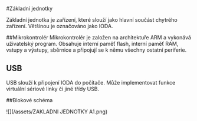 #Základní jednotky

Základní jednotka je zařízení, které slouží jako hlavní součást chytrého zařízení. Většinou je označováno jako IODA.

##Mikrokontrolér
Mikrokontrolér je založen na architektuře ARM a vykonává uživatelský program. Obsahuje interní paměť flash, interní paměť RAM, vstupy a výstupy, sběrnice a připojují se k němu všechny ostatní periferie.

## USB
USB slouží k připojení IODA do počítače. Může implementovat funkce virtuální sériové linky či jiné třídy USB.

##Blokové schéma

![](/assets/ZAKLADNI JEDNOTKY A1.png)
